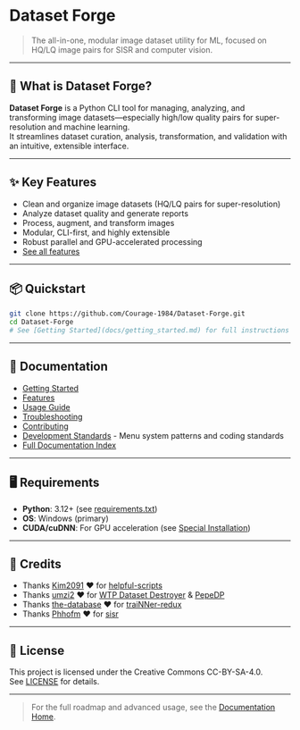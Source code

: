 # Dataset Forge

> The all-in-one, modular image dataset utility for ML, focused on HQ/LQ image pairs for SISR and computer vision.

---

## 🚀 What is Dataset Forge?

**Dataset Forge** is a Python CLI tool for managing, analyzing, and transforming image datasets—especially high/low quality pairs for super-resolution and machine learning.  
It streamlines dataset curation, analysis, transformation, and validation with an intuitive, extensible interface.

---

## ✨ Key Features

- Clean and organize image datasets (HQ/LQ pairs for super-resolution)
- Analyze dataset quality and generate reports
- Process, augment, and transform images
- Modular, CLI-first, and highly extensible
- Robust parallel and GPU-accelerated processing
- [See all features](docs/features.md)

---

## 📦 Quickstart

```bash
git clone https://github.com/Courage-1984/Dataset-Forge.git
cd Dataset-Forge
# See [Getting Started](docs/getting_started.md) for full instructions
```

---

## 📖 Documentation

- [Getting Started](docs/getting_started.md)
- [Features](docs/features.md)
- [Usage Guide](docs/usage.md)
- [Troubleshooting](docs/troubleshooting.md)
- [Contributing](docs/contributing.md)
- [Development Standards](.cursorrules) - Menu system patterns and coding standards
- [Full Documentation Index](docs/index.md)

---

## 🖥️ Requirements

- **Python**: 3.12+ (see [requirements.txt](requirements.txt))
- **OS**: Windows (primary)
- **CUDA/cuDNN**: For GPU acceleration (see [Special Installation](docs/special_installation.md))

---

## 💜 Credits

- Thanks [Kim2091](https://github.com/Kim2091) ❤️ for [helpful-scripts](https://github.com/Kim2091/helpful-scripts)
- Thanks [umzi2](https://github.com/umzi2) ❤️ for [WTP Dataset Destroyer](https://github.com/umzi2/wtp_dataset_destroyer) & [PepeDP](https://github.com/umzi2/PepeDP)
- Thanks [the-database](https://github.com/the-database) ❤️ for [traiNNer-redux](https://github.com/the-database/traiNNer-redux)
- Thanks [Phhofm](https://github.com/Phhofm) ❤️ for [sisr](https://github.com/Phhofm/sisr)

---

## 🪪 License

This project is licensed under the Creative Commons CC-BY-SA-4.0.  
See [LICENSE](docs/license.md) for details.

---

> For the full roadmap and advanced usage, see the [Documentation Home](docs/index.md).
